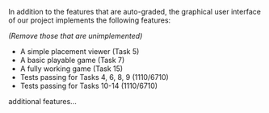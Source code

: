 In addition to the features that are auto-graded, the graphical user interface
of our project implements the following features:

*(Remove those that are unimplemented)*

 - A simple placement viewer (Task 5)
 - A basic playable game (Task 7)
 - A fully working game (Task 15)
 - Tests passing for Tasks 4, 6, 8, 9 (1110/6710)
 - Tests passing for Tasks 10-14 (1110/6710)

additional features...
